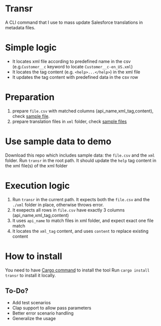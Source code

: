 # Transr

A CLI command that I use to mass update Salesforce translations in metadata
files.

# Simple logic

- It locates xml file according to predefined name in the csv (e.g.`Customer__c` keyword to
  locate `Customer__c-en_US.xml`)
- It locates the tag content (e.g. `<help>...</help>`) in the xml file
- It updates the tag content with predefined data in the csv row

# Preparation

1. prepare `file.csv` with matched columns (api_name,xml_tag,content), check
   [sample file](./file.csv). 
2. prepare translation files in `xml` folder, check [sample files](./xml/)
   
# Use sample data to demo

Download this repo which includes sample data: the `file.csv` and the `xml` folder.
Run `transr` in the root path.
It should update the `help` tag content in the xml file(s) of the xml folder

# Execution logic

1. Run `transr` in the current path. It expects both the `file.csv` and the
   `./xml` folder in place, otherwise throws error.
2. It exepects all rows in `file.csv` have exactly 3 columns (api_name,xml_tag,content)
3. It uses `api_name` to match files in xml folder, and expect exact one file
   match
4. It locates the `xml_tag` content, and uses `content` to replace existing
   content

# How to install

You need to have [Cargo command](https://www.rust-lang.org/tools/install) to install the tool
Run `cargo install transr` to install it locally.

## To-Do?

- Add test scenarios
- Clap support to allow pass parameters
- Better error scenario handling
- Generalize the usage
